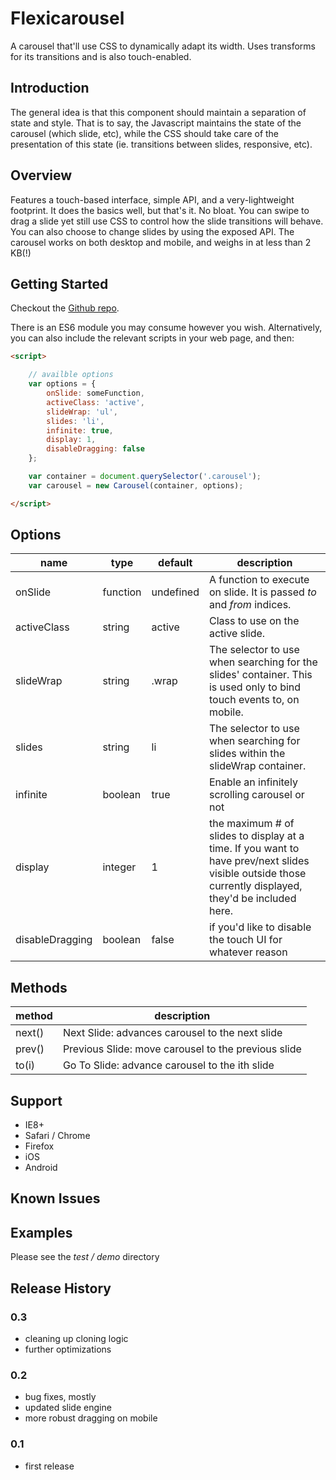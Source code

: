 # Flexicarousel

A carousel that'll use CSS to dynamically adapt its width. Uses transforms for its transitions and is also touch-enabled.

## Introduction

The general idea is that this component should maintain a separation of state and style. That is to say, the Javascript maintains the state of the carousel (which slide, etc), while the CSS should take care of the presentation of this state (ie. transitions between slides, responsive, etc).

## Overview

Features a touch-based interface, simple API, and a very-lightweight footprint. It does the basics well, but that's it. No bloat.
You can swipe to drag a slide yet still use CSS to control how the slide transitions will behave. You can also choose to change slides by
using the exposed API. The carousel works on both desktop and mobile, and weighs in at less than 2 KB(!)

## Getting Started
Checkout the [Github repo][github].

[github]: https://github.com/apathetic/flexicarousel

There is an ES6 module you may consume however you wish. Alternatively, you can also include the relevant scripts in your web page, and then:

```html
<script>

	// availble options
	var options = {
		onSlide: someFunction,
		activeClass: 'active',
		slideWrap: 'ul',
		slides: 'li',
		infinite: true,
		display: 1,
		disableDragging: false
	};

	var container = document.querySelector('.carousel');
	var carousel = new Carousel(container, options);

</script>
```


## Options

| name			| type		| default	| description |
| ------------- | --------- | --------- | ----------- |
| onSlide		| function	| undefined	| A function to execute on slide. It is passed _to_ and _from_ indices. |
| activeClass 	| string	| active	| Class to use on the active slide. |
| slideWrap		| string	| .wrap		| The selector to use when searching for the slides' container. This is used only to bind touch events to, on mobile. |
| slides		| string	| li		| The selector to use when searching for slides within the slideWrap container. |
| infinite		| boolean	| true		| Enable an infinitely scrolling carousel or not |
| display		| integer	| 1			| the maximum # of slides to display at a time. If you want to have prev/next slides visible outside those currently displayed, they'd be included here. |
| disableDragging |	boolean	| false		| if you'd like to disable the touch UI for whatever reason |

## Methods

| method | description |
| ------ | ----------- |
| next() | Next Slide: advances carousel to the next slide |
| prev() | Previous Slide: move carousel to the previous slide |
| to(i)	 | Go To Slide: advance carousel to the ith slide |


## Support
* IE8+
* Safari / Chrome
* Firefox
* iOS
* Android

## Known Issues

## Examples

Please see the _test / demo_ directory

## Release History

### 0.3
* cleaning up cloning logic
* further optimizations

### 0.2
* bug fixes, mostly
* updated slide engine
* more robust dragging on mobile

### 0.1
* first release
